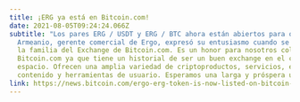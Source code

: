 ```yaml
---
title: ¡ERG ya está en Bitcoin.com!
date: 2021-08-05T09:24:24.066Z
subtitle: "Los pares ERG / USDT y ERG / BTC ahora están abiertos para operar en el exchange Bitcoin.com.
  Armeanio, gerente comercial de Ergo, expresó su entusiasmo cuando se listó el token ERG en el intercambio, indicando: "Ergo está emocionado de unirse
  la familia del Exchange de Bitcoin.com. Es un honor para nosotros colaborar con
  Bitcoin.com ya que tiene un historial de ser un buen exchange en el cripto
  espacio. Ofrecen una amplia variedad de criptoproductos, servicios, educativos.
  contenido y herramientas de usuario. Esperamos una larga y próspera unión"
link: https://news.bitcoin.com/ergo-erg-token-is-now-listed-on-bitcoin-com-exchange/
---
```

